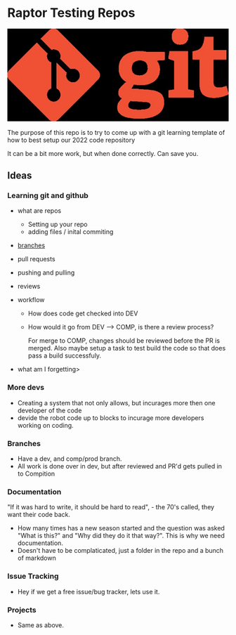 # Raptor Testing Repos 
![git logo](./img/gitlogo.jpg)

The purpose of this repo is to try to come up with a git learning template of how to best setup our 2022 code repository

It can be a bit more work, but when done correctly. Can save you.

## Ideas
### Learning git and github
* what are repos
  * Setting up your repo
  * adding files / inital commiting
* [branches](./branches.md)
* pull requests  
* pushing and pulling
* reviews
* workflow
  * How does code get checked into DEV
  * How would it go from DEV --> COMP, is there a review process?  

    For merge to COMP, changes should be reviewed before the PR is merged.  Also maybe setup a task to test build the code so that does pass a build successfuly.

* what am I forgetting>



### More devs
- Creating a system that not only allows, but incurages more then one developer of the code
- devide the robot code up to blocks to incurage more developers working on coding.
### Branches
- Have a dev, and comp/prod branch.   
- All work is done over in dev, but after reviewed and PR'd gets pulled in to Compition

### Documentation
"If it was hard to write, it should be hard to read", - the 70's called, they want their code back.
- How many times has a new season started and the question was asked "What is this?" and "Why did they do it that way?". This is why we need documentation.
- Doesn't have to be complaticated, just a folder in the repo and a bunch of markdown

### Issue Tracking
- Hey if we get a free issue/bug tracker, lets use it.

### Projects
- Same as above.

